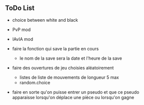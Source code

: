 ## ToDo List
- choice between white and black
- PvP mod
- IAvIA mod

- faire la fonction qui save la partie en cours  
    - le nom de la save sera la date et l'heure de la save

- faire des ouvertures de jeu choisies aléatoirement
    - listes de liste de mouvements de longueur 5 max
    - random.choice

- faire en sorte qu'on puisse entrer un pseudo et que ce pseudo apparaisse lorsqu'on déplace une pièce ou lorsqu'on gagne